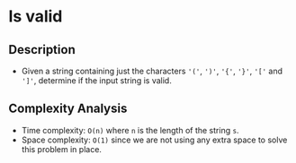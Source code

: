 # Is valid

## Description

- Given a string containing just the characters `'('`, `')'`, `'{'`, `'}'`, `'['` and `']'`, determine if the input string is valid.

## Complexity Analysis

- Time complexity: `O(n)` where `n` is the length of the string `s`.
- Space complexity: `O(1)` since we are not using any extra space to solve this problem in place.
